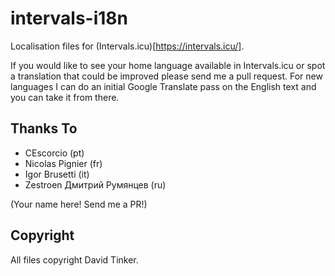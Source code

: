 # intervals-i18n

Localisation files for (Intervals.icu)[https://intervals.icu/].

If you would like to see your home language available in Intervals.icu or spot a translation that could be improved
please send me a pull request. For new languages I can do an initial Google Translate pass on the English text and
you can take it from there.

## Thanks To

- CEscorcio (pt)
- Nicolas Pignier (fr)
- Igor Brusetti (it)
- Zestroen Дмитрий Румянцев (ru)

(Your name here! Send me a PR!)

## Copyright

All files copyright David Tinker.

